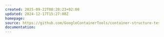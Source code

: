 ```yaml
---
created: 2025-09-22T08:28:23+02:00
updated: 2024-12-17T15:27:08Z
homepage:
source: https://github.com/GoogleContainerTools/container-structure-test
documentation:
---
```

